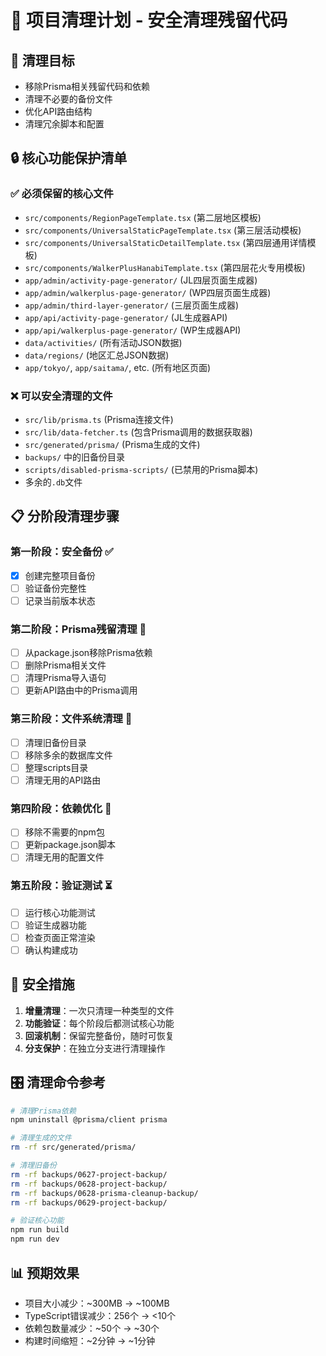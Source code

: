 # 🧹 项目清理计划 - 安全清理残留代码

## 🎯 清理目标
- 移除Prisma相关残留代码和依赖
- 清理不必要的备份文件
- 优化API路由结构
- 清理冗余脚本和配置

## 🔒 核心功能保护清单
### ✅ 必须保留的核心文件
- `src/components/RegionPageTemplate.tsx` (第二层地区模板)
- `src/components/UniversalStaticPageTemplate.tsx` (第三层活动模板)
- `src/components/UniversalStaticDetailTemplate.tsx` (第四层通用详情模板)
- `src/components/WalkerPlusHanabiTemplate.tsx` (第四层花火专用模板)
- `app/admin/activity-page-generator/` (JL四层页面生成器)
- `app/admin/walkerplus-page-generator/` (WP四层页面生成器)
- `app/admin/third-layer-generator/` (三层页面生成器)
- `app/api/activity-page-generator/` (JL生成器API)
- `app/api/walkerplus-page-generator/` (WP生成器API)
- `data/activities/` (所有活动JSON数据)
- `data/regions/` (地区汇总JSON数据)
- `app/tokyo/`, `app/saitama/`, etc. (所有地区页面)

### ❌ 可以安全清理的文件
- `src/lib/prisma.ts` (Prisma连接文件)
- `src/lib/data-fetcher.ts` (包含Prisma调用的数据获取器)
- `src/generated/prisma/` (Prisma生成的文件)
- `backups/` 中的旧备份目录
- `scripts/disabled-prisma-scripts/` (已禁用的Prisma脚本)
- 多余的`.db`文件

## 📋 分阶段清理步骤

### 第一阶段：安全备份 ✅
- [x] 创建完整项目备份
- [ ] 验证备份完整性
- [ ] 记录当前版本状态

### 第二阶段：Prisma残留清理 🔄
- [ ] 从package.json移除Prisma依赖
- [ ] 删除Prisma相关文件
- [ ] 清理Prisma导入语句
- [ ] 更新API路由中的Prisma调用

### 第三阶段：文件系统清理 🔄
- [ ] 清理旧备份目录
- [ ] 移除多余的数据库文件
- [ ] 整理scripts目录
- [ ] 清理无用的API路由

### 第四阶段：依赖优化 🔄
- [ ] 移除不需要的npm包
- [ ] 更新package.json脚本
- [ ] 清理无用的配置文件

### 第五阶段：验证测试 ⏳
- [ ] 运行核心功能测试
- [ ] 验证生成器功能
- [ ] 检查页面正常渲染
- [ ] 确认构建成功

## 🚨 安全措施
1. **增量清理**：一次只清理一种类型的文件
2. **功能验证**：每个阶段后都测试核心功能
3. **回滚机制**：保留完整备份，随时可恢复
4. **分支保护**：在独立分支进行清理操作

## 🎛️ 清理命令参考
```bash
# 清理Prisma依赖
npm uninstall @prisma/client prisma

# 清理生成的文件
rm -rf src/generated/prisma/

# 清理旧备份
rm -rf backups/0627-project-backup/
rm -rf backups/0628-project-backup/
rm -rf backups/0628-prisma-cleanup-backup/
rm -rf backups/0629-project-backup/

# 验证核心功能
npm run build
npm run dev
```

## 📊 预期效果
- 项目大小减少：~300MB → ~100MB
- TypeScript错误减少：256个 → <10个
- 依赖包数量减少：~50个 → ~30个
- 构建时间缩短：~2分钟 → ~1分钟 